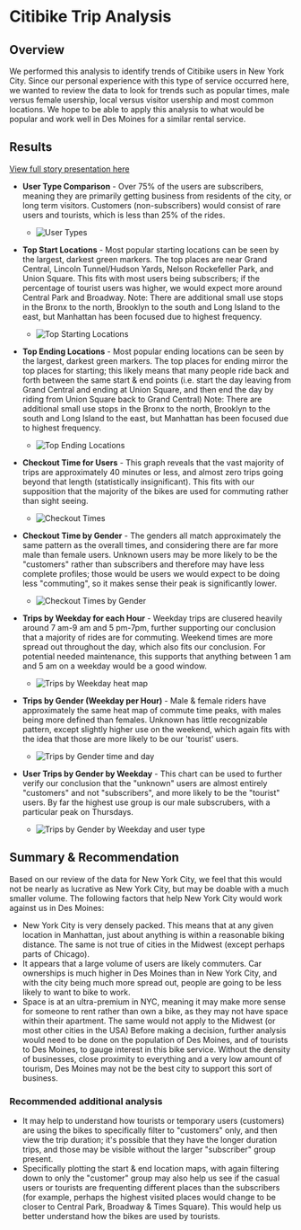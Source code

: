 # Citibike Trip Analysis
## Overview
We performed this analysis to identify trends of Citibike users in New York City. Since our personal experience with this type of service occurred here, we wanted to review the data to look for trends such as popular times, male versus female usership, local versus visitor usership and most common locations. We hope to be able to apply this analysis to what would be popular and work well in Des Moines for a similar rental service. 
## Results
[View full story presentation here](https://public.tableau.com/app/profile/stephanie.anderson5212/viz/CitibikeChallenge_16333051679050/ChallengeStory?publish=yes)

  - **User Type Comparison** - Over 75% of the users are subscribers, meaning they are primarily getting business from residents of the city, or long term visitors. Customers (non-subscribers) would consist   of rare users and tourists, which is less than 25% of the rides.
    - ![User Types](https://user-images.githubusercontent.com/85597801/135783582-aac79346-34cf-48b7-86a1-d015f8284146.png)

  - **Top Start Locations** - Most popular starting locations can be seen by the largest, darkest green markers. The top places are near Grand Central, Lincoln Tunnel/Hudson Yards, Nelson Rockefeller Park, and Union Square. This fits with most users being subscribers; if the percentage of tourist users was higher, we would expect more around Central Park and Broadway. Note: There are additional small use stops in the Bronx to the north, Brooklyn to the south and Long Island to the east, but Manhattan has been focused due to highest frequency. 
    - ![Top Starting Locations](https://user-images.githubusercontent.com/85597801/135783932-b4553510-e0fb-4427-b10b-be5be12dfae0.png)

  - **Top Ending Locations** - Most popular ending locations can be seen by the largest, darkest green markers. The top places for ending mirror the top places for starting; this likely means that many people ride back and forth between the same start & end points (i.e. start the day leaving from Grand Central and ending at Union Square, and then end the day by riding from Union Square back to Grand Central) Note: There are additional small use stops in the Bronx to the north, Brooklyn to the south and Long Island to the east, but Manhattan has been focused due to highest frequency. 
    -   ![Top Ending Locations](https://user-images.githubusercontent.com/85597801/135783943-49e3e941-61ea-4982-a161-3f1d23736050.png)

  - **Checkout Time for Users** - This graph reveals that the vast majority of trips are approximately 40 minutes or less,  and almost zero trips going beyond that length (statistically insignificant). This fits with our supposition that the majority of the bikes are used for commuting rather than sight seeing. 
    - ![Checkout Times](https://user-images.githubusercontent.com/85597801/135783954-1fa428d0-8760-422a-8cf6-c134c069f643.png)

  - **Checkout Time by Gender** - The genders all match approximately the same pattern as the overall times, and considering there are far more male than female users. Unknown users may be more likely to be the "customers" rather than subscribers and therefore may have less complete profiles; those would be users we would expect to be doing less "commuting", so it makes sense their peak is significantly lower. 
    - ![Checkout Times by Gender](https://user-images.githubusercontent.com/85597801/135783962-809b2a25-c211-49a0-bd1f-4582a488c88f.png)

  - **Trips by Weekday for each Hour** - Weekday trips are clusered heavily around 7 am-9 am and 5 pm-7pm, further supporting our conclusion that a majority of rides are for commuting. Weekend times are more spread out throughout the day, which also fits our conclusion. For potential needed maintenance, this supports that anything between 1 am and 5 am on a weekday would be a good window. 
    -  ![Trips by Weekday heat map](https://user-images.githubusercontent.com/85597801/135783972-844173b7-e011-4d23-8349-ac3d5cb2c12d.png)

  - **Trips by Gender (Weekday per Hour)** - Male & female riders have approximately the same heat map of commute time peaks, with males being more defined than females. Unknown has little recognizable pattern, except slightly higher use on the weekend, which again fits with the idea that those are more likely to be our 'tourist' users. 
    - ![Trips by Gender time and day](https://user-images.githubusercontent.com/85597801/135783998-c2ce6942-a29a-4333-b852-d79798d5a70e.png)
   
  - **User Trips by Gender by Weekday** - This chart can be used to further verify our conclusion that the "unknown" users are almost entirely "customers" and not "subscribers", and more likely to be the "tourist" users. By far the highest use group is our male subscrubers, with a particular peak on Thursdays. 
    - ![Trips by Gender by Weekday and user type](https://user-images.githubusercontent.com/85597801/135784019-0dd4386f-687a-483a-99f8-199d2087ebb0.png)




## Summary & Recommendation
Based on our review of the data for New York City, we feel that this would not be nearly as lucrative as New York City, but may be doable with a much smaller volume. The following factors that help New York City would work against us in Des Moines:
-	New York City is very densely packed. This means that at any given location in Manhattan, just about anything is within a reasonable biking distance. The same is not true of cities in the Midwest (except perhaps parts of Chicago). 
-	It appears that a large volume of users are likely commuters. Car ownerships is much higher in Des Moines than in New York City, and with the city being much more spread out, people are going to be less likely to want to bike to work. 
-	Space is at an ultra-premium in NYC, meaning it may make more sense for someone to rent rather than own a bike, as they may not have space within their apartment. The same would not apply to the Midwest (or most other cities in the USA)
Before making a decision, further analysis would need to be done on the population of Des Moines, and of tourists to Des Moines, to gauge interest in this bike service. Without the density of businesses, close proximity to everything and a very low amount of tourism, Des Moines may not be the best city to support this sort of business. 

### Recommended additional analysis
 - It may help to understand how tourists or temporary users (customers) are using the bikes to specifically filter to "customers" only, and then view the trip duration; it's possible that they have the longer duration trips, and those may be visible without the larger "subscriber" group present.
 - Specifically plotting the start & end location maps, with again filtering down to only the "customer" group may also help us see if the casual users or tourists are frequenting different places than the subscribers (for example, perhaps the highest visited places would change to be closer to Central Park, Broadway & Times Square). This would help us better understand how the bikes are used by tourists. 
